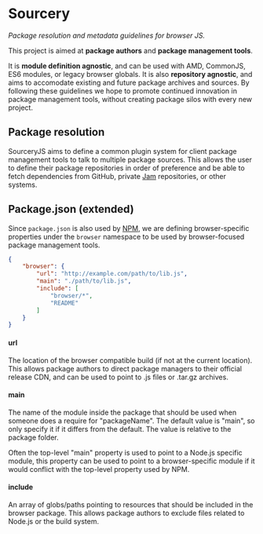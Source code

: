 # Sourcery

*Package resolution and metadata guidelines for browser JS.*

This project is aimed at **package authors** and **package management tools**.

It is **module definition agnostic**, and can be used with AMD, CommonJS,
ES6 modules, or legacy browser globals. It is also **repository agnostic**,
and aims to accomodate existing and future package archives and sources. By
following these guidelines we hope to promote continued innovation in package
management tools, without creating package silos with every new project.


## Package resolution

SourceryJS aims to define a common plugin system for client package management
tools to talk to multiple package sources. This allows the user to define their
package repositories in order of preference and be able to fetch dependencies
from GitHub, private [Jam](http://github.com/caolan/jam) repositories, or other
systems.


## Package.json (extended)

Since `package.json` is also used by [NPM](http://npmjs.org), we are defining
browser-specific properties under the `browser` namespace to be used by
browser-focused package management tools.

```json
{
    "browser": {
        "url": "http://example.com/path/to/lib.js",
        "main": "./path/to/lib.js",
        "include": [
            "browser/*",
            "README"
        ]
    }
}
```

#### url

The location of the browser compatible build (if not at the current location).
This allows package authors to direct package managers to their official release
CDN, and can be used to point to .js files or .tar.gz archives.

#### main

The name of the module inside the package that should be used when someone does
a require for "packageName". The default value is "main", so only specify it if
it differs from the default. The value is relative to the package folder.

Often the top-level "main" property is used to point to a Node.js specific module,
this property can be used to point to a browser-specific module if it would
conflict with the top-level property used by NPM.

#### include

An array of globs/paths pointing to resources that should be included in the
browser package. This allows package authors to exclude files related to Node.js
or the build system.
